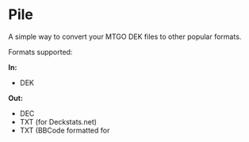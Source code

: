 Pile
====

A simple way to convert your MTGO DEK files to other popular formats.

Formats supported:

**In:**
* DEK

**Out:**
* DEC
* TXT (for Deckstats.net)
* TXT (BBCode formatted for 
